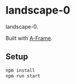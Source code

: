 # landscape-0

landscape-0.

Built with [A-Frame](https://aframe.io).

## Setup

```sh
npm install
npm run start
```

